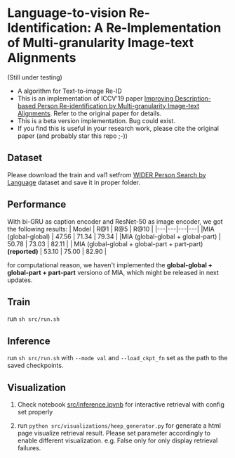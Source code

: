 # Language-to-vision Re-Identification: A Re-Implementation of Multi-granularity Image-text Alignments 
(Still under testing)
- A algorithm for Text-to-image Re-ID
- This is an implementation of ICCV'19 paper [Improving Description-based Person Re-identification by Multi-granularity Image-text Alignments](https://arxiv.org/abs/1906.09610). Refer to the original paper for details.
- This is a beta version implementation. Bug could exist.
- If you find this is useful in your research work, please cite the original paper (and probably star this repo ;-))

## Dataset
Please download the train and val1 setfrom [WIDER Person Search by Language](https://competitions.codalab.org/competitions/20142) dataset and save it in proper folder.

## Performance
With bi-GRU as caption encoder and ResNet-50 as image encoder, we got the following results:
| Model  | R@1  | R@5   | R@10  | 
|---|---|---|---|
|MIA (global-global)  |  47.56 | 71.34  | 79.34  | 
|MIA (global-global + global-part)   | 50.78 | 73.03  | 82.11   |
| MIA (global-global + global-part + part-part) __(reported)__  | 53.10 | 75.00   | 82.90  | 

for computational reason, we haven't implemented the __global-global + global-part + part-part__ versiono of MIA, which might be released in next updates.

## Train
run ```sh src/run.sh```

## Inference
run ```sh src/run.sh``` with ``--mode val`` and ``--load_ckpt_fn`` set as the path to the saved checkpoints.

## Visualization
1. Check notebook [src/inference.ipynb](src/inference.ipynb) for interactive retrieval with config set properly

2. run ```python src/visualizations/heep_generator.py``` for generate a html page visualize retrieval result. Please set parameter accordingly to enable different visualization. e.g. False only for only display retrieval failures.



